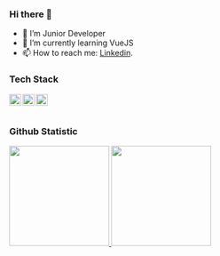 ### Hi there 👋
- 🔭 I’m Junior Developer
- 🌱 I’m currently learning VueJS
- 📫 How to reach me: [Linkedin](https://www.linkedin.com/in/garinyr/).

### Tech Stack
  <a href="https://laravel.com/"><img align="left" alt="Laravel" title="Laravel (PHP Framework)" width="21px" src="https://laravel.com/img/logomark.min.svg" /></a>
  <a href="#"><img align="left" alt="JavaScript" title="JavaScript" width="21px" src="https://upload.wikimedia.org/wikipedia/commons/9/99/Unofficial_JavaScript_logo_2.svg" /></a>
  <a href="https://nodejs.org/"><img align="left" alt="NodeJS" title="NodeJS" width="21px" src="https://seeklogo.com/images/N/nodejs-logo-FBE122E377-seeklogo.com.png" /></a>
<!--   <a href="https://nextjs.org/"><img align="left" alt="Next" title="Next (React SSR Framework)" width="21px" src="https://iconape.com/wp-content/files/gm/82643/svg/next-js.svg" /></a> -->
 <br>
 <br>

### Github Statistic

<p align="left">
<a href="https://github.com/dimasmds">
  <img height="180em" src="https://github-readme-stats-eight-theta.vercel.app/api?username=garinyr&show_icons=true&theme=algolia&include_all_commits=true&count_private=true"/>
  <img height="180em" src="https://github-readme-stats-eight-theta.vercel.app/api/top-langs/?username=garinyr&layout=compact&langs_count=8&theme=algolia"/>
</a>
</p>


<!--
**garinyr/garinyr** is a ✨ _special_ ✨ repository because its `README.md` (this file) appears on your GitHub profile.

- 🔭 I’m currently working on ...
- 🌱 I’m currently learning Vue JS
- 🤔 I’m looking for help with ...
- 📫 How to reach me: [Linkedin](https://www.linkedin.com/in/gairnyr/).
- ⚡ Fun fact: ...
-->
